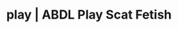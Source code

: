 ---
categories:
- Queer Kinks
- Gender-Fluid
- Virtual Sex
- Ethical Porn
- Scat Fetish
image: /assets/images/1747714216736.jpg
layout: post
schema:
  description: Premium adult content featuring Scat Fetish, ABDL Play. High-quality
    visuals with sensual themes.
  keywords:
  - Alt Romance
  - Femdom
  - ABDL Play
  - Sapphic Desires
  - Lingerie Art
  - Digital Dominance
  - Scat Fetish
  name: 1747714216736 | Scat Fetish ABDL Play
  type: VisualArtwork
seo:
  description: Featured content with sensual ABDL Play, Scat Fetish. HD images available.
  keywords: ABDL Play, Scat Fetish
  og_image: /assets/images/1747714216736.jpg
  schema_type: VisualArtwork
tags:
- '#play'
- Scat Fetish
- ABDL Play
title: play | ABDL Play Scat Fetish
---